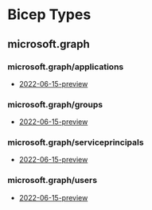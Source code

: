# Bicep Types
## microsoft.graph
### microsoft.graph/applications
* [2022-06-15-preview](graph\microsoft.graph\2022-06-15-preview/types.md#resource-microsoftgraphapplications2022-06-15-preview)

### microsoft.graph/groups
* [2022-06-15-preview](graph\microsoft.graph\2022-06-15-preview/types.md#resource-microsoftgraphgroups2022-06-15-preview)

### microsoft.graph/serviceprincipals
* [2022-06-15-preview](graph\microsoft.graph\2022-06-15-preview/types.md#resource-microsoftgraphserviceprincipals2022-06-15-preview)

### microsoft.graph/users
* [2022-06-15-preview](graph\microsoft.graph\2022-06-15-preview/types.md#resource-microsoftgraphusers2022-06-15-preview)

